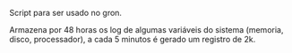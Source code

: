 Script para ser usado no gron.

Armazena por 48 horas os log de algumas variáveis do sistema
(memoria, disco, processador), a cada 5 minutos é gerado um
registro de 2k.
